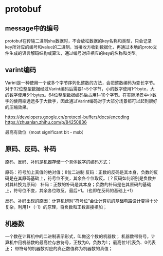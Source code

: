 # protobuf

## message中的编号

protobuf在传输二进制shu数据时，不会放松数据的key名称和类型，只会记录key所对应的编号和value的二进制，当接收方收到数据化，再通过本地的proto文件生成的语言解码结构或算法，通过编号对应相应的key的名称和类型。

## varint编码

Varint是一种使用一个或多个字节序列化整数的方法，会把整数编码为变长字节。对于32位整型数据经过Varint编码后需要1~5个字节，小的数字使用1个byte，大的数字使用5个bytes。64位整型数据编码后占用1~10个字节。在实际场景中小数字的使用率远远多于大数字，因此通过Varint编码对于大部分场景都可以起到很好的压缩效果。

<https://developers.google.cn/protocol-buffers/docs/encoding>
<https://zhuanlan.zhihu.com/p/84250836>

最高有效位（most significant bit - msb）

## 原码、反码、补码

原码、反码、补码是机器存储一个具体数字的编码方式；

原码：符号加上真值的绝对值；8位二进制
反码：正数的反码是其本身，负数的反码是在其原码基础上，符号位不变，其余各个位取反。（？反码如何识别是负数并对其转换为原码）
补码：正数的补码是其本身；负数的补码是在其原码的基础上，符号位不变，其余各位取反，最后+1。（也即在反码的基础上+1）

反码、补码出现的原因：计算机辨别“符号位”会让计算机的基础电路设计变得十分复杂。利用1+（-1）的原理，将负数和正数直接相加；

## 机器数

一个数在计算机中的二进制表示形式，叫做这个数的机器数；
机器数带符号，计算机中用机器数的最高位存放符号，正数为0，负数为1；
最高位1代表负、0代表正；
带符号的机器数对应的真正数值称为机器数的真值；

